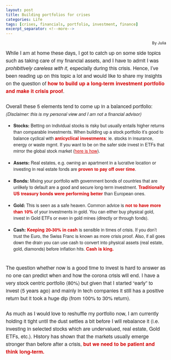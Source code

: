 ```yaml
---
layout: post
title: Building portfolios for crises
categories: Life
tags: [crises, financials, portfolio, investment, finance]
excerpt_separator: <!--more-->
---
```


<p style="text-align:right; font-size: 12px;">  By Julia </p>
<p style="margin: 10px 0;padding: 0;mso-line-height-rule: exactly;-ms-text-size-adjust: 100%;-webkit-text-size-adjust: 100%;color: #202020;font-family: 'Helvetica Neue', Helvetica, Arial, Verdana, sans-serif;font-size: 16px;line-height: 150%;text-align: left;"><span style="font-size:16px"><font color="#202020" face="helvetica neue, helvetica, arial, verdana, sans-serif">While I am at home these days, I got to catch up on some side topics such as taking care of my financial assets, and I have to&nbsp;admit I was <em>prohibitively careless with it, </em>especially during this crisis. Hence, I’ve been reading up on this topic a lot and&nbsp;would like to share my insights on the question of</font><span style="color:#d40202"><font face="helvetica neue, helvetica, arial, verdana, sans-serif"><strong> how to build up a long-term investment portfolio and make it crisis proof</strong></font></span><font color="#202020" face="helvetica neue, helvetica, arial, verdana, sans-serif">.<br><!--more-->
&nbsp;<br>
Overall these 5 elements tend to come up in a balanced portfolio: </font></span><br>
<em><span style="font-size:14px"><font color="#202020" face="helvetica neue, helvetica, arial, verdana, sans-serif">(Disclaimer: this is my personal view and I am not a financial advisor)</font></span></em></p>

<ul>
	<li style="mso-line-height-rule: exactly;-ms-text-size-adjust: 100%;-webkit-text-size-adjust: 100%;"><span style="font-size:14px"><font color="#202020" face="helvetica neue, helvetica, arial, verdana, sans-serif"><strong>Stocks:</strong> Betting on individual stocks is risky but usually entails higher returns than comparable investments. When building up a stock portfolio it’s good to balance cyclical with</font><span style="color:#d40202"><font face="helvetica neue, helvetica, arial, verdana, sans-serif"><strong> anticyclical investments</strong></font></span><font color="#202020" face="helvetica neue, helvetica, arial, verdana, sans-serif">: ie. stocks in&nbsp;insurance, energy or waste mgmt.&nbsp;If you want to be on the safer side invest in ETFs that mirror the global stock market (<a href="https://typeawoman.github.io/FinancePartTwo/" target="_blank" style="mso-line-height-rule: exactly;-ms-text-size-adjust: 100%;-webkit-text-size-adjust: 100%;color: #d40202;font-weight: normal;text-decoration: underline;">here is how</a>).</font></span><br>
	&nbsp;</li>
	<li style="mso-line-height-rule: exactly;-ms-text-size-adjust: 100%;-webkit-text-size-adjust: 100%;"><span style="font-size:14px"><font color="#202020" face="helvetica neue, helvetica, arial, verdana, sans-serif"><strong>Assets:</strong> Real estates, e.g. owning an apartment&nbsp;in a lucrative location or investing in real estate fonds are</font><span style="color:#d40202"><font face="helvetica neue, helvetica, arial, verdana, sans-serif"><strong> proven to pay off over time</strong></font></span><font color="#202020" face="helvetica neue, helvetica, arial, verdana, sans-serif">.</font></span><br>
	&nbsp;</li>
	<li style="mso-line-height-rule: exactly;-ms-text-size-adjust: 100%;-webkit-text-size-adjust: 100%;"><span style="font-size:14px"><font color="#202020" face="helvetica neue, helvetica, arial, verdana, sans-serif"><strong>Bonds: </strong>Mixing your portfolio with government bonds of countries that are unlikely to default are a good and secure long-term investment. </font><span style="color:#d40202"><font face="helvetica neue, helvetica, arial, verdana, sans-serif"><strong>Traditionally US treasury bonds were performing better </strong></font></span><font color="#202020" face="helvetica neue, helvetica, arial, verdana, sans-serif">than European ones.</font></span><br>
	&nbsp;</li>
	<li style="mso-line-height-rule: exactly;-ms-text-size-adjust: 100%;-webkit-text-size-adjust: 100%;"><span style="font-size:14px"><font color="#202020" face="helvetica neue, helvetica, arial, verdana, sans-serif"><strong>Gold: </strong>This is seen as a safe heaven. Common advice is </font><span style="color:#d40202"><font face="helvetica neue, helvetica, arial, verdana, sans-serif"><strong>not to have more than 10%</strong></font></span><font color="#202020" face="helvetica neue, helvetica, arial, verdana, sans-serif"> of your investments in gold. You can either buy physical gold, invest in Gold ETFs or even in gold mines (directly or through fonds).</font></span><br>
	&nbsp;</li>
	<li style="mso-line-height-rule: exactly;-ms-text-size-adjust: 100%;-webkit-text-size-adjust: 100%;"><span style="font-size:14px"><font color="#202020" face="helvetica neue, helvetica, arial, verdana, sans-serif"><strong>Cash:</strong> </font><span style="color:#d40202"><font face="helvetica neue, helvetica, arial, verdana, sans-serif"><strong>Keeping 20-30% in cash</strong></font></span><font color="#202020" face="helvetica neue, helvetica, arial, verdana, sans-serif"> is sensible in times of crisis. If you don’t trust the Euro, the Swiss Franc is known as more crisis proof. Also, if all goes down the drain you can use cash to convert into physical assets (real estate, gold, diamonds) before inflation hits. </font><span style="color:#d40202"><font face="helvetica neue, helvetica, arial, verdana, sans-serif"><strong>Cash is king.</strong></font></span></span></li>
</ul>

<p style="margin: 10px 0;padding: 0;mso-line-height-rule: exactly;-ms-text-size-adjust: 100%;-webkit-text-size-adjust: 100%;color: #202020;font-family: 'Helvetica Neue', Helvetica, Arial, Verdana, sans-serif;font-size: 16px;line-height: 150%;text-align: left;"><br>
<span style="font-size:16px"><font color="#202020" face="helvetica neue, helvetica, arial, verdana, sans-serif">The question whether now is a good time to invest is hard to answer as no one can predict when and how the corona crisis will end. I have a very stock centric portfolio (80%) but given that I started “early” to invest (5 years ago) and mainly in tech companies it still has a positive return but it took a huge dip (from 100% to 30% return).<br>
<br>
As much as I would love to reshuffle my portfolio now, I am currently holding it tight until the dust settles a bit before I will rebalance it (i.e. investing in selected stocks which are undervalued, real estate, Gold ETFs, etc.). History has shown that the markets usually emerge stronger than before after a crisis, </font><span style="color:#d40202"><font face="helvetica neue, helvetica, arial, verdana, sans-serif"><strong>but we need to be patient and think long-term.</strong></font></span></span><br>
&nbsp;</p>